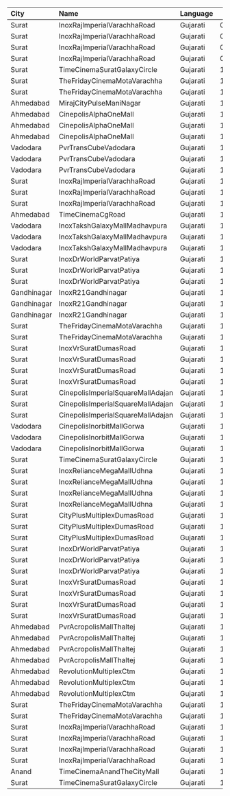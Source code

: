 | City        | Name                              | Language |  Time | Type          | Price | Capacity | Booked |
| :---------- | :-------------------------------- | :------- | ----: | :------------ | ----: | -------: | -----: |
| Surat       | InoxRajImperialVarachhaRoad       | Gujarati | 09:50 | Gold          |  100₹ |      113 |      0 |
| Surat       | InoxRajImperialVarachhaRoad       | Gujarati | 09:50 | Imperial      |  150₹ |        7 |      0 |
| Surat       | InoxRajImperialVarachhaRoad       | Gujarati | 09:50 | Platinum      |  100₹ |       53 |      0 |
| Surat       | InoxRajImperialVarachhaRoad       | Gujarati | 09:50 | Silver        |  100₹ |       36 |      0 |
| Surat       | TimeCinemaSuratGalaxyCircle       | Gujarati | 10:00 | Standard130   |  130₹ |       96 |      0 |
| Surat       | TheFridayCinemaMotaVarachha       | Gujarati | 12:00 | PushBackSeat  |  150₹ |      119 |      0 |
| Surat       | TheFridayCinemaMotaVarachha       | Gujarati | 12:00 | Lounger       |  150₹ |      119 |      0 |
| Ahmedabad   | MirajCityPulseManiNagar           | Gujarati | 12:30 | Gold          |  100₹ |       24 |      0 |
| Ahmedabad   | CinepolisAlphaOneMall             | Gujarati | 12:35 | Executive     |  130₹ |       61 |      0 |
| Ahmedabad   | CinepolisAlphaOneMall             | Gujarati | 12:35 | Premium       |  130₹ |       38 |      1 |
| Ahmedabad   | CinepolisAlphaOneMall             | Gujarati | 12:35 | Normal        |  130₹ |       29 |      0 |
| Vadodara    | PvrTransCubeVadodara              | Gujarati | 13:45 | Classic       |  110₹ |       42 |      0 |
| Vadodara    | PvrTransCubeVadodara              | Gujarati | 13:45 | Prime         |  110₹ |       99 |      2 |
| Vadodara    | PvrTransCubeVadodara              | Gujarati | 13:45 | Recliner      |  250₹ |        8 |      0 |
| Surat       | InoxRajImperialVarachhaRoad       | Gujarati | 14:30 | Gold          |  100₹ |       23 |      0 |
| Surat       | InoxRajImperialVarachhaRoad       | Gujarati | 14:30 | Platinum      |  100₹ |        7 |      0 |
| Surat       | InoxRajImperialVarachhaRoad       | Gujarati | 14:30 | Silver        |  100₹ |       10 |      0 |
| Ahmedabad   | TimeCinemaCgRoad                  | Gujarati | 14:30 | Standard220   |  220₹ |      108 |      8 |
| Vadodara    | InoxTakshGalaxyMallMadhavpura     | Gujarati | 15:00 | Club          |  112₹ |       36 |      0 |
| Vadodara    | InoxTakshGalaxyMallMadhavpura     | Gujarati | 15:00 | Executive     |  112₹ |       27 |      0 |
| Vadodara    | InoxTakshGalaxyMallMadhavpura     | Gujarati | 15:00 | Royal         |  112₹ |       88 |      0 |
| Surat       | InoxDrWorldParvatPatiya           | Gujarati | 15:00 | Club          |   90₹ |       55 |      0 |
| Surat       | InoxDrWorldParvatPatiya           | Gujarati | 15:00 | Executive     |   90₹ |       11 |      0 |
| Surat       | InoxDrWorldParvatPatiya           | Gujarati | 15:00 | Royal         |   90₹ |       22 |      0 |
| Gandhinagar | InoxR21Gandhinagar                | Gujarati | 15:00 | Gold          |   90₹ |       84 |      0 |
| Gandhinagar | InoxR21Gandhinagar                | Gujarati | 15:00 | Platinum      |   90₹ |       11 |      0 |
| Gandhinagar | InoxR21Gandhinagar                | Gujarati | 15:00 | Silver        |   90₹ |       28 |      0 |
| Surat       | TheFridayCinemaMotaVarachha       | Gujarati | 15:00 | PushBackSeat  |  150₹ |      119 |      0 |
| Surat       | TheFridayCinemaMotaVarachha       | Gujarati | 15:00 | Lounger       |  150₹ |      119 |      0 |
| Surat       | InoxVrSuratDumasRoad              | Gujarati | 15:15 | Club          |   90₹ |      122 |      0 |
| Surat       | InoxVrSuratDumasRoad              | Gujarati | 15:15 | Executive     |   90₹ |       34 |      0 |
| Surat       | InoxVrSuratDumasRoad              | Gujarati | 15:15 | Royal         |   90₹ |       44 |      0 |
| Surat       | InoxVrSuratDumasRoad              | Gujarati | 15:15 | RoyalRecliner |  230₹ |       12 |      0 |
| Surat       | CinepolisImperialSquareMallAdajan | Gujarati | 15:30 | Normal        |  100₹ |       22 |      0 |
| Surat       | CinepolisImperialSquareMallAdajan | Gujarati | 15:30 | Premium       |  100₹ |       33 |      0 |
| Surat       | CinepolisImperialSquareMallAdajan | Gujarati | 15:30 | Executive     |  100₹ |       67 |      0 |
| Vadodara    | CinepolisInorbitMallGorwa         | Gujarati | 15:30 | Normal        |  100₹ |       24 |      0 |
| Vadodara    | CinepolisInorbitMallGorwa         | Gujarati | 15:30 | Executive     |  100₹ |       81 |      2 |
| Vadodara    | CinepolisInorbitMallGorwa         | Gujarati | 15:30 | Premium       |  100₹ |       28 |      2 |
| Surat       | TimeCinemaSuratGalaxyCircle       | Gujarati | 15:30 | Sofa250       |  250₹ |       34 |      0 |
| Surat       | InoxRelianceMegaMallUdhna         | Gujarati | 15:45 | Club          |   90₹ |       55 |      0 |
| Surat       | InoxRelianceMegaMallUdhna         | Gujarati | 15:45 | Executive     |   90₹ |       16 |      0 |
| Surat       | InoxRelianceMegaMallUdhna         | Gujarati | 15:45 | RoyalRecliner |  149₹ |        6 |      0 |
| Surat       | InoxRelianceMegaMallUdhna         | Gujarati | 15:45 | Royal         |   90₹ |       36 |      0 |
| Surat       | CityPlusMultiplexDumasRoad        | Gujarati | 16:45 | GoldStar      |  110₹ |       10 |      0 |
| Surat       | CityPlusMultiplexDumasRoad        | Gujarati | 16:45 | Gold          |  140₹ |       10 |      0 |
| Surat       | CityPlusMultiplexDumasRoad        | Gujarati | 16:45 | Executive     |  300₹ |       10 |      0 |
| Surat       | InoxDrWorldParvatPatiya           | Gujarati | 18:20 | Club          |   90₹ |       96 |      0 |
| Surat       | InoxDrWorldParvatPatiya           | Gujarati | 18:20 | Executive     |   90₹ |       32 |      0 |
| Surat       | InoxDrWorldParvatPatiya           | Gujarati | 18:20 | Royal         |   90₹ |       56 |      0 |
| Surat       | InoxVrSuratDumasRoad              | Gujarati | 18:30 | Club          |   90₹ |      122 |      0 |
| Surat       | InoxVrSuratDumasRoad              | Gujarati | 18:30 | Executive     |   90₹ |       34 |      0 |
| Surat       | InoxVrSuratDumasRoad              | Gujarati | 18:30 | Royal         |   90₹ |       46 |      0 |
| Surat       | InoxVrSuratDumasRoad              | Gujarati | 18:30 | RoyalRecliner |  230₹ |       12 |      0 |
| Ahmedabad   | PvrAcropolisMallThaltej           | Gujarati | 18:45 | Prime         |  150₹ |       98 |      0 |
| Ahmedabad   | PvrAcropolisMallThaltej           | Gujarati | 18:45 | Classic       |  150₹ |       42 |      0 |
| Ahmedabad   | PvrAcropolisMallThaltej           | Gujarati | 18:45 | Recliner      |  400₹ |       11 |      0 |
| Ahmedabad   | PvrAcropolisMallThaltej           | Gujarati | 18:45 | PrimePlus     |  175₹ |       14 |      0 |
| Ahmedabad   | RevolutionMultiplexCtm            | Gujarati | 18:45 | PlatinumClass |  170₹ |      100 |      0 |
| Ahmedabad   | RevolutionMultiplexCtm            | Gujarati | 18:45 | GoldenClass   |  150₹ |      100 |      0 |
| Ahmedabad   | RevolutionMultiplexCtm            | Gujarati | 18:45 | SilverClass   |  120₹ |      100 |      0 |
| Surat       | TheFridayCinemaMotaVarachha       | Gujarati | 18:50 | PushBackSeat  |  150₹ |      119 |      0 |
| Surat       | TheFridayCinemaMotaVarachha       | Gujarati | 18:50 | Lounger       |  150₹ |      119 |      0 |
| Surat       | InoxRajImperialVarachhaRoad       | Gujarati | 19:00 | Gold          |  100₹ |      112 |      0 |
| Surat       | InoxRajImperialVarachhaRoad       | Gujarati | 19:00 | Imperial      |  150₹ |        1 |      0 |
| Surat       | InoxRajImperialVarachhaRoad       | Gujarati | 19:00 | Platinum      |  100₹ |       42 |      0 |
| Surat       | InoxRajImperialVarachhaRoad       | Gujarati | 19:00 | Silver        |  100₹ |       30 |      0 |
| Anand       | TimeCinemaAnandTheCityMall        | Gujarati | 19:00 | Standard100   |  100₹ |      127 |     27 |
| Surat       | TimeCinemaSuratGalaxyCircle       | Gujarati | 19:10 | Infinity400   |  400₹ |       22 |      0 |